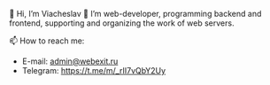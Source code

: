 👋 Hi, I’m Viacheslav
👀 I’m web-developer, programming backend and frontend, supporting and organizing the work of web servers.
<!-- - 🌱 I’m currently learning how to develop further and what to do next :-)
- 💞️ I’m looking to collaborate on ... -->

📫 How to reach me: 
- E-mail: admin@webexit.ru
- Telegram: https://t.me/m/_rII7vQbY2Uy
<!---
slavaww/slavaww is a ✨ special ✨ repository because its `README.md` (this file) appears on your GitHub profile.
You can click the Preview link to take a look at your changes.
--->
